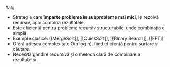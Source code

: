 #alg 
- Strategie care **împarte problema în subprobleme mai mici**, le rezolvă recursiv, apoi combină rezultatele.
- Este eficientă pentru probleme recursiv structurabile, unde combinația e simplă.
- Exemple clasice: [[MergeSort]], [[QuickSort]], [[Binary Search]], [[FFT]].
- Oferă adesea complexitate O(n log n), fiind eficientă pentru sortare și căutare.
- Necesită gândire recursivă și o metodă clară de combinare a rezultatelor.

